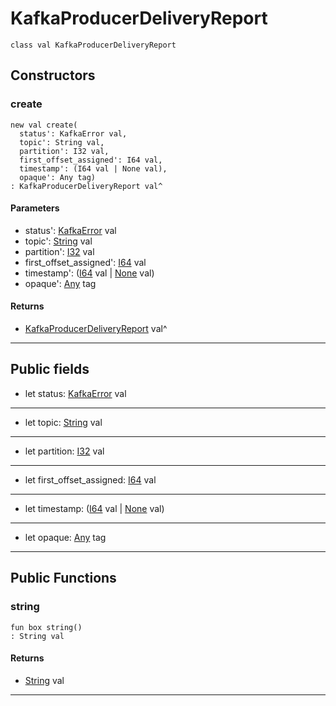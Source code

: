 # KafkaProducerDeliveryReport

```pony
class val KafkaProducerDeliveryReport
```

## Constructors

### create

```pony
new val create(
  status': KafkaError val,
  topic': String val,
  partition': I32 val,
  first_offset_assigned': I64 val,
  timestamp': (I64 val | None val),
  opaque': Any tag)
: KafkaProducerDeliveryReport val^
```
#### Parameters

*   status': [KafkaError](pony-kafka-KafkaError) val
*   topic': [String](builtin-String) val
*   partition': [I32](builtin-I32) val
*   first_offset_assigned': [I64](builtin-I64) val
*   timestamp': ([I64](builtin-I64) val | [None](builtin-None) val)
*   opaque': [Any](builtin-Any) tag

#### Returns

* [KafkaProducerDeliveryReport](pony-kafka-KafkaProducerDeliveryReport) val^

---

## Public fields

* let status: [KafkaError](pony-kafka-KafkaError) val

---

* let topic: [String](builtin-String) val

---

* let partition: [I32](builtin-I32) val

---

* let first_offset_assigned: [I64](builtin-I64) val

---

* let timestamp: ([I64](builtin-I64) val | [None](builtin-None) val)

---

* let opaque: [Any](builtin-Any) tag

---

## Public Functions

### string

```pony
fun box string()
: String val
```

#### Returns

* [String](builtin-String) val

---

